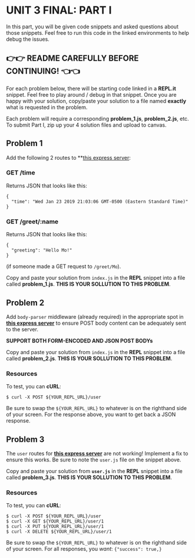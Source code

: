 
# UNIT 3 FINAL: PART I

In this part, you will be given code snippets and asked questions about those snippets. Feel free to run this code in the linked environments to help debug the issues. 

## 👉👉 README CAREFULLY BEFORE CONTINUING! 👈👈

For each problem below, there will be starting code linked in a **REPL.it** snippet. Feel free to play around / debug in that snippet. Once you are happy with your solution, copy/paste your solution to a file named **exactly** what is requested in the problem.

Each problem will require a corresponding **problem_1.js**, **problem_2.js**, etc. To submit Part I, zip up your 4 solution files and upload to canvas.

## Problem 1

Add the following 2 routes to **[this express server](https://repl.it/@mottaquikarim/AvariciousWelcomeField):

### GET /time
Returns JSON that looks like this:

```
{
  "time": "Wed Jan 23 2019 21:03:06 GMT-0500 (Eastern Standard Time)"
}
```

### GET /greet/:name

Returns JSON that looks like this:

```
{
  "greeting": "Hello Mo!"
}
```

(if someone made a GET request to `/greet/Mo`).

Copy and paste your solution from `index.js` in the **REPL** snippet into a file called **problem_1.js**. **THIS IS YOUR SOLLUTION TO THIS PROBLEM**.

## Problem 2

Add `body-parser` middleware (already required) in the appropriate spot in **[this express server](https://repl.it/@mottaquikarim/MealyDarkseagreenEngine)** to ensure POST body content can be adequately sent to the server.

**SUPPORT BOTH FORM-ENCODED AND JSON POST BODYs**

Copy and paste your solution from `index.js` in the **REPL** snippet into a file called **problem_2.js**. **THIS IS YOUR SOLLUTION TO THIS PROBLEM**.

### Resources

To test, you can **cURL**:

```
$ curl -X POST ${YOUR_REPL_URL}/user
```

Be sure to swap the `${YOUR_REPL_URL}` to whatever is on the righthand side of your screen. For the response above, you want to get back a JSON response.

## Problem 3

The `user` routes for **[this express server](https://repl.it/@mottaquikarim/WindingNativeDatamart)** are not working! Implement a fix to ensure this works. Be sure to note the `user.js` file on the snippet above.

Copy and paste your solution from **`user.js`** in the **REPL** snippet into a file called **problem_3.js**. **THIS IS YOUR SOLLUTION TO THIS PROBLEM**.


### Resources

To test, you can **cURL**:

```
$ curl -X POST ${YOUR_REPL_URL}/user
$ curl -X GET ${YOUR_REPL_URL}/user/1
$ curl -X PUT ${YOUR_REPL_URL}/user/1
$ curl -X DELETE ${YOUR_REPL_URL}/user/1
```

Be sure to swap the `${YOUR_REPL_URL}` to whatever is on the righthand side of your screen. For all responses, you *want*: `{"success": true,}`



